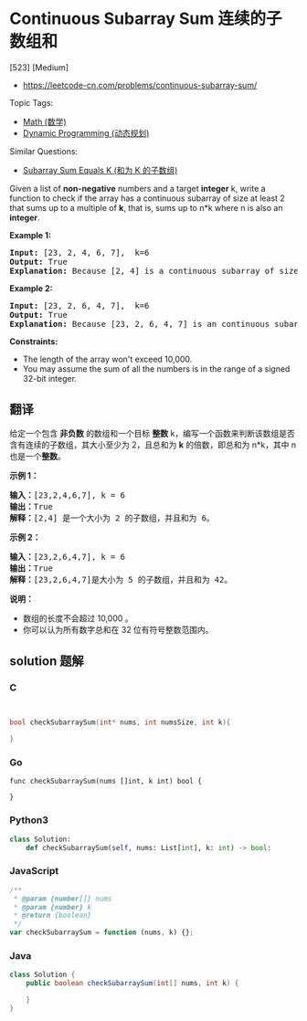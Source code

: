 # Continuous Subarray Sum 连续的子数组和

[523] [Medium]

- https://leetcode-cn.com/problems/continuous-subarray-sum/

Topic Tags:

- [Math (数学)](https://leetcode-cn.com/tag/math/)
- [Dynamic Programming (动态规划)](https://leetcode-cn.com/tag/dynamic-programming/)

Similar Questions:

- [Subarray Sum Equals K (和为 K 的子数组)](https://leetcode-cn.com/problems/subarray-sum-equals-k/)

Given a list of **non-negative** numbers and a target **integer** k, write a function to check if the array has a continuous subarray of size at least 2 that sums up to a multiple of **k**, that is, sums up to n\*k where n is also an **integer**.

**Example 1:**

<pre><b>Input:</b> [23, 2, 4, 6, 7],  k=6
<b>Output:</b> True
<b>Explanation:</b> Because [2, 4] is a continuous subarray of size 2 and sums up to 6.
</pre>

**Example 2:**

<pre><b>Input:</b> [23, 2, 6, 4, 7],  k=6
<b>Output:</b> True
<b>Explanation:</b> Because [23, 2, 6, 4, 7] is an continuous subarray of size 5 and sums up to 42.
</pre>

**Constraints:**

- The length of the array won't exceed 10,000.
- You may assume the sum of all the numbers is in the range of a signed 32-bit integer.

## 翻译

给定一个包含 **非负数** 的数组和一个目标 **整数** k，编写一个函数来判断该数组是否含有连续的子数组，其大小至少为 2，且总和为 **k** 的倍数，即总和为 n\*k，其中 n 也是一个**整数**。

**示例 1：**

<pre><strong>输入：</strong>[23,2,4,6,7], k = 6
<strong>输出：</strong>True
<strong>解释：</strong>[2,4] 是一个大小为 2 的子数组，并且和为 6。
</pre>

**示例 2：**

<pre><strong>输入：</strong>[23,2,6,4,7], k = 6
<strong>输出：</strong>True
<strong>解释：</strong>[23,2,6,4,7]是大小为 5 的子数组，并且和为 42。
</pre>

**说明：**

- 数组的长度不会超过 10,000 。
- 你可以认为所有数字总和在 32 位有符号整数范围内。

## solution 题解

### C

```c


bool checkSubarraySum(int* nums, int numsSize, int k){

}
```

### Go

```golang
func checkSubarraySum(nums []int, k int) bool {

}
```

### Python3

```python
class Solution:
    def checkSubarraySum(self, nums: List[int], k: int) -> bool:
```

### JavaScript

```javascript
/**
 * @param {number[]} nums
 * @param {number} k
 * @return {boolean}
 */
var checkSubarraySum = function (nums, k) {};
```

### Java

```java
class Solution {
    public boolean checkSubarraySum(int[] nums, int k) {

    }
}
```
